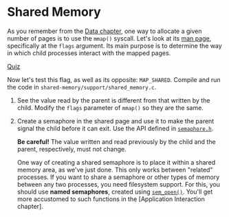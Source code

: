 # Shared Memory

As you remember from the [Data chapter](../../../../../data/process-memory/reading/process-memory.md), one way to allocate a given number of pages is to use the `mmap()` syscall.
Let's look at its [man page](https://man7.org/linux/man-pages/man2/mmap.2.html), specifically at the `flags` argument.
Its main purpose is to determine the way in which child processes interact with the mapped pages.

[Quiz](../drills/questions/mmap-cow-flag.md)

Now let's test this flag, as well as its opposite: `MAP_SHARED`.
Compile and run the code in `shared-memory/support/shared_memory.c`.

1. See the value read by the parent is different from that written by the child.
Modify the `flags` parameter of `mmap()` so they are the same.

1. Create a semaphore in the shared page and use it to make the parent signal the child before it can exit.
Use the API defined in [`semaphore.h`](https://man7.org/linux/man-pages/man0/semaphore.h.0p.html).

    **Be careful!**
    The value written and read previously by the child and the parent, respectively, must not change.

    One way of creating a shared semaphore is to place it within a shared memory area, as we've just done.
    This only works between "related" processes.
    If you want to share a semaphore or other types of memory between any two processes, you need filesystem support.
    For this, you should use **named semaphores**, created using [`sem_open()`](https://man7.org/linux/man-pages/man3/sem_open.3.html).
    You'll get more accustomed to such functions in the [Application Interaction chapter].

